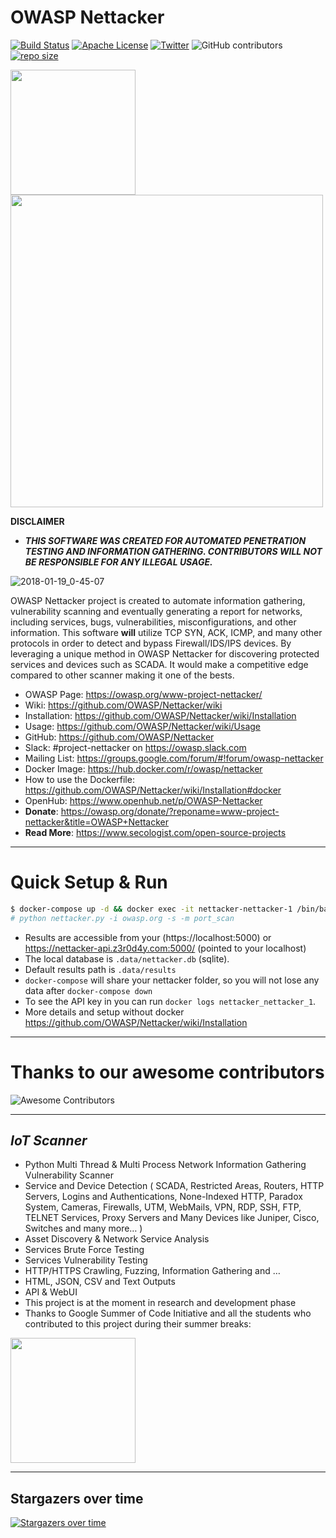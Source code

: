 OWASP Nettacker
=========
[![Build Status](https://github.com/OWASP/Nettacker/workflows/CI/badge.svg?branch=master)](https://github.com/OWASP/Nettacker/actions/workflows/CI.yml)
[![Apache License](https://img.shields.io/badge/License-Apache%20v2-green.svg)](https://github.com/OWASP/Nettacker/blob/master/LICENSE)
[![Twitter](https://img.shields.io/badge/Twitter-@iotscan-blue.svg)](https://twitter.com/iotscan)
![GitHub contributors](https://img.shields.io/github/contributors/OWASP/Nettacker)
[![repo size ](https://img.shields.io/github/repo-size/OWASP/Nettacker)](https://github.com/OWASP/Nettacker)


<img src="https://raw.githubusercontent.com/OWASP/Nettacker/master/web/static/img/owasp-nettacker.png" width="200"><img src="https://raw.githubusercontent.com/OWASP/Nettacker/master/web/static/img/owasp.png" width="500">


**DISCLAIMER**

* ***THIS SOFTWARE WAS CREATED FOR AUTOMATED PENETRATION TESTING AND INFORMATION GATHERING. CONTRIBUTORS WILL NOT BE RESPONSIBLE FOR ANY ILLEGAL USAGE.***

![2018-01-19_0-45-07](https://user-images.githubusercontent.com/7676267/35123376-283d5a3e-fcb7-11e7-9b1c-92b78ed4fecc.gif)

OWASP Nettacker project is created to automate information gathering, vulnerability scanning and eventually generating a report for networks, including services, bugs, vulnerabilities, misconfigurations, and other information. This software **will** utilize TCP SYN, ACK, ICMP, and many other protocols in order to detect and bypass Firewall/IDS/IPS devices. By leveraging a unique method in OWASP Nettacker for discovering protected services and devices such as SCADA. It would make a competitive edge compared to other scanner making it one of the bests.


* OWASP Page: https://owasp.org/www-project-nettacker/
* Wiki: https://github.com/OWASP/Nettacker/wiki
* Installation: https://github.com/OWASP/Nettacker/wiki/Installation
* Usage: https://github.com/OWASP/Nettacker/wiki/Usage
* GitHub: https://github.com/OWASP/Nettacker
* Slack: #project-nettacker on https://owasp.slack.com
* Mailing List: https://groups.google.com/forum/#!forum/owasp-nettacker
* Docker Image: https://hub.docker.com/r/owasp/nettacker
* How to use the Dockerfile: https://github.com/OWASP/Nettacker/wiki/Installation#docker
* OpenHub: https://www.openhub.net/p/OWASP-Nettacker
* **Donate**: https://owasp.org/donate/?reponame=www-project-nettacker&title=OWASP+Nettacker
* **Read More**: https://www.secologist.com/open-source-projects

____________
Quick Setup & Run
============
```bash
$ docker-compose up -d && docker exec -it nettacker-nettacker-1 /bin/bash
# python nettacker.py -i owasp.org -s -m port_scan
```
* Results are accessible from your (https://localhost:5000) or https://nettacker-api.z3r0d4y.com:5000/ (pointed to your localhost)
* The local database is `.data/nettacker.db` (sqlite).
* Default results path is `.data/results`
* `docker-compose` will share your nettacker folder, so you will not lose any data after `docker-compose down`
* To see the API key in you can run `docker logs nettacker_nettacker_1`.
* More details and setup without docker https://github.com/OWASP/Nettacker/wiki/Installation
_____________
Thanks to our awesome contributors
============
![Awesome Contributors](https://contrib.rocks/image?repo=OWASP/Nettacker)
_____________

## ***IoT Scanner***
*	Python Multi Thread & Multi Process Network Information Gathering Vulnerability Scanner
*	Service and Device Detection ( SCADA, Restricted Areas, Routers, HTTP Servers, Logins and Authentications, None-Indexed HTTP, Paradox System, Cameras, Firewalls, UTM, WebMails, VPN, RDP, SSH, FTP, TELNET Services, Proxy Servers and Many Devices like Juniper, Cisco, Switches and many more… ) 
*	Asset Discovery & Network Service Analysis
*	Services Brute Force Testing
*	Services Vulnerability Testing
*	HTTP/HTTPS Crawling, Fuzzing, Information Gathering and … 
*	HTML, JSON, CSV and Text Outputs
* API & WebUI
*	This project is at the moment in research and development phase 
* Thanks to Google Summer of Code Initiative and all the students who contributed to this project during their summer breaks: 


<img src="https://betanews.com/wp-content/uploads/2016/03/vertical-GSoC-logo.jpg" width="200"></img>

_____________
## Stargazers over time

[![Stargazers over time](https://starchart.cc/OWASP/Nettacker.svg)](https://starchart.cc/OWASP/Nettacker)


